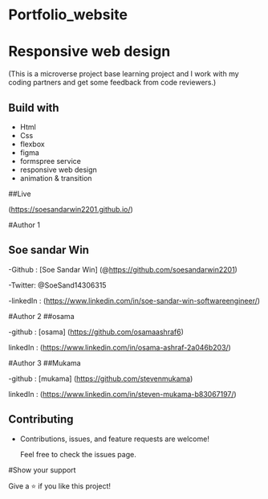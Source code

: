 # Portfolio_website
# Responsive web design 

(This is a microverse project base learning project and I work with my coding partners and get some feedback from code reviewers.)

## Build with
 - Html
 - Css
 - flexbox
 - figma
 - formspree service
 - responsive web design 
 - animation & transition


##Live 

(https://soesandarwin2201.github.io/)

 #Author 1
 ## Soe sandar Win

 -Github : [Soe Sandar Win] (@https://github.com/soesandarwin2201)
 
 -Twitter: @SoeSand14306315
 
 -linkedIn : (https://www.linkedin.com/in/soe-sandar-win-softwareengineer/)
 
 
 #Author 2
 ##osama 
 
 -github : [osama] (https://github.com/osamaashraf6)
 
 linkedIn : (https://www.linkedin.com/in/osama-ashraf-2a046b203/)
 
 #Author 3
 ##Mukama
 
 -github : [mukama] (https://github.com/stevenmukama)
 
 linkedIn : (https://www.linkedin.com/in/steven-mukama-b83067197/)
 
 ## Contributing
 - Contributions, issues, and feature requests are welcome!

   Feel free to check the issues page.
   
 #Show your support
 
 Give a ⭐️ if you like this project!
 

